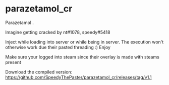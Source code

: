 # parazetamol_cr

Parazetamol .

Imagine getting cracked by nt#1078, speedy#5418

Inject while loading into server or while being in server. The execution won't otherwise work due their pasted threading :) 
Enjoy

Make sure your logged into steam since their overlay is made with steams present

Download the compiled version:
https://github.com/SpeedyThePaster/parazetamol_cr/releases/tag/v1.1
